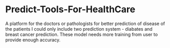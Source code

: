 # Predict-Tools-For-HealthCare
A platform for the doctors or pathologists  for better prediction of disease of the patients
I could only include two prediction system - diabates and breast cancer prediction.
These model needs more training from user to provide enough accuracy.
